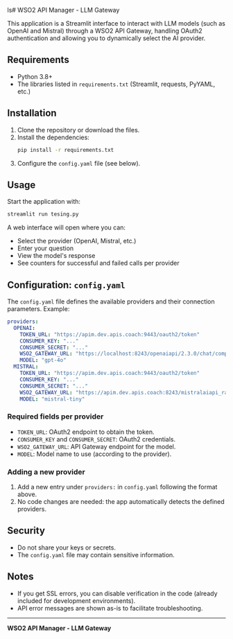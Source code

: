 ls# WSO2 API Manager - LLM Gateway

This application is a Streamlit interface to interact with LLM models (such as OpenAI and Mistral) through a WSO2 API Gateway, handling OAuth2 authentication and allowing you to dynamically select the AI provider.

## Requirements
- Python 3.8+
- The libraries listed in `requirements.txt` (Streamlit, requests, PyYAML, etc.)

## Installation
1. Clone the repository or download the files.
2. Install the dependencies:
   ```bash
   pip install -r requirements.txt
   ```
3. Configure the `config.yaml` file (see below).

## Usage
Start the application with:
```bash
streamlit run tesing.py
```

A web interface will open where you can:
- Select the provider (OpenAI, Mistral, etc.)
- Enter your question
- View the model's response
- See counters for successful and failed calls per provider

## Configuration: `config.yaml`
The `config.yaml` file defines the available providers and their connection parameters. Example:

```yaml
providers:
  OPENAI:
    TOKEN_URL: "https://apim.dev.apis.coach:9443/oauth2/token"
    CONSUMER_KEY: "..."
    CONSUMER_SECRET: "..."
    WSO2_GATEWAY_URL: "https://localhost:8243/openaiapi/2.3.0/chat/completions"
    MODEL: "gpt-4o"
  MISTRAL:
    TOKEN_URL: "https://apim.dev.apis.coach:9443/oauth2/token"
    CONSUMER_KEY: "..."
    CONSUMER_SECRET: "..."
    WSO2_GATEWAY_URL: "https://apim.dev.apis.coach:8243/mistralaiapi_rafa/0.0.2/v1/chat/completions"
    MODEL: "mistral-tiny"
```

### Required fields per provider
- `TOKEN_URL`: OAuth2 endpoint to obtain the token.
- `CONSUMER_KEY` and `CONSUMER_SECRET`: OAuth2 credentials.
- `WSO2_GATEWAY_URL`: API Gateway endpoint for the model.
- `MODEL`: Model name to use (according to the provider).

### Adding a new provider
1. Add a new entry under `providers:` in `config.yaml` following the format above.
2. No code changes are needed: the app automatically detects the defined providers.

## Security
- Do not share your keys or secrets.
- The `config.yaml` file may contain sensitive information.

## Notes
- If you get SSL errors, you can disable verification in the code (already included for development environments).
- API error messages are shown as-is to facilitate troubleshooting.

---

**WSO2 API Manager - LLM Gateway** 